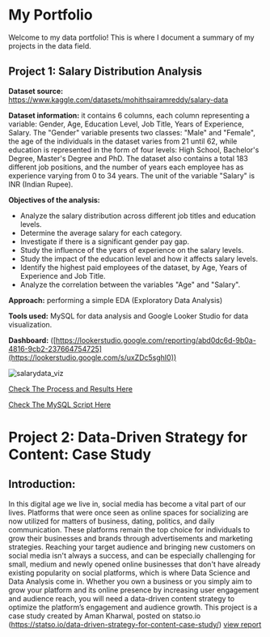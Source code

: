# My Portfolio

Welcome to my data portfolio! This is where I document a summary of my projects in the data field.

## Project 1: Salary Distribution Analysis

**Dataset source:** https://www.kaggle.com/datasets/mohithsairamreddy/salary-data

**Dataset information:** it contains 6 columns, each column representing a variable: Gender, Age, Education Level, Job Title, Years of Experience, Salary. 
The "Gender" variable presents two classes: "Male" and "Female", the age of the individuals in the dataset varies from 21 until 62, while education is represented in the form of four levels: High School, Bachelor's Degree, Master's Degree and PhD. The dataset also contains a total 183 different job positions, and the number of years each employee has as experience varying from 0 to 34 years. The unit of the variable "Salary" is INR (Indian Rupee).

**Objectives of the analysis:**
- Analyze the salary distribution across different job titles and education levels.
- Determine the average salary for each category.
- Investigate if there is a significant gender pay gap.
- Study the influence of the years of experience on the salary levels.
- Study the impact of the education level and how it affects salary levels.
- Identify the highest paid employees of the dataset, by Age, Years of Experience and Job Title.
- Analyze the correlation between the variables "Age" and "Salary".

**Approach:** performing a simple EDA (Exploratory Data Analysis)

**Tools used:** MySQL for data analysis and Google Looker Studio for data visualization.

**Dashboard:** ([https://lookerstudio.google.com/reporting/abd0dc6d-9b0a-4816-9cb2-237664754725](https://lookerstudio.google.com/s/uxZDc5sghI0))

![salarydata_viz](https://github.com/user-attachments/assets/298e330f-14e1-4e9f-a0cb-9ec4d40d6ffb)

[Check The Process and Results Here](https://github.com/mkh-b/portfolio/blob/main/Project%201%3A%20Process%20%26%20Results)

[Check The MySQL Script Here](https://github.com/mkh-b/portfolio/blob/main/Project%201%3A%20MySQL%20script)

# Project 2: Data-Driven Strategy for Content: Case Study

## Introduction: 
In this digital age we live in, social media has become a vital part of our lives. Platforms that were once seen as online spaces for socializing are now utilized for matters of business, dating, politics, and daily communication. These platforms remain the top choice for individuals to grow their businesses and brands 
through advertisements and marketing strategies.
Reaching your target audience and bringing new customers on social media isn't always a success, and can be especially challenging for small, medium and newly opened online businesses that don't have already existing popularity on social platforms, which is where Data Science and Data Analysis come in.
Whether you own a business or you simply aim to grow your platform and its online presence by increasing user engagement and audience reach, you will need a data-driven content strategy to optimize the platform’s engagement and audience growth.
This project is a case study created by Aman Kharwal, posted on statso.io (https://statso.io/data-driven-strategy-for-content-case-study/)
[view report](https://docs.google.com/spreadsheets/d/1Da6SrVzyjV4EB5Y3MXZjkR7qKU-OMsoN/edit?usp=sharing&ouid=107468020496323504064&rtpof=true&sd=true)
